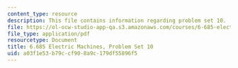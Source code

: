 ```yaml
---
content_type: resource
description: This file contains information regarding problem set 10.
file: https://ol-ocw-studio-app-qa.s3.amazonaws.com/courses/6-685-electric-machines-fall-2013/a03f1e53b79ccf908a9c179df55896f5_MIT6_685F13_ps10.pdf
file_type: application/pdf
resourcetype: Document
title: 6.685 Electric Machines, Problem Set 10
uid: a03f1e53-b79c-cf90-8a9c-179df55896f5
---
```

